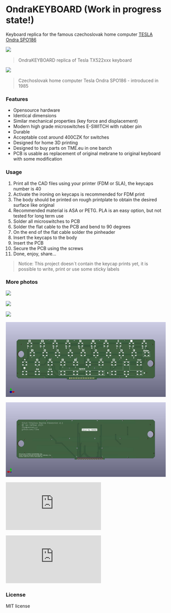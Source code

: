 # OndraKEYBOARD (Work in progress state!)

 Keyboard replica for the famous czechoslovak home computer [TESLA Ondra SPO186](http://www.ondraspo186.8u.cz/ "Tento web se zabývá československým počítačem Tesla Ondra SPO 186")
 

![](https://github.com/72ka/OndraKEYBOARD/blob/main/Images/Sn%C3%ADmek%20obrazovky%202024-07-22%20161343.png)
> OndraKEYBOARD replica of Tesla TX522xxx keyboard

![](https://upload.wikimedia.org/wikipedia/commons/thumb/e/eb/OndraComputer.jpg/1920px-OndraComputer.jpg)
> Czechoslovak home computer Tesla Ondra SPO186 - introduced in 1985

### Features

- Opensource hardware
- Identical dimensions
- Similar mechanical properties (key force and displacement)
- Modern high grade microswitches E-SWITCH with rubber pin
- Durable
- Acceptable cost around 400CZK for switches
- Designed for home 3D printing
- Designed to buy parts on TME.eu in one banch
- PCB is usable as replacement of original mebrane to original keyboard with some modification

### Usage

1. Print all the CAD files using your printer (FDM or SLA), the keycaps number is 40
2. Activate the ironing on keycaps is recommended for FDM print
3. The body should be printed on rough printplate to obtain the desired surface like original
4. Recommended material is ASA or PETG. PLA is an easy option, but not tested for long term use
5. Solder all microswitches to PCB
6. Solder the flat cable to the PCB and bend to 90 degrees
7. On the end of the flat cable solder the pinheader
8. Insert the keycaps to the body
9. Insert the PCB
10. Secure the PCB using the screws
11. Done, enjoy, share...

> Notice: This project doesn´t contain the keycap prints yet, it is possible to write, print or use some sticky labels



### More photos

![](https://github.com/72ka/OndraKEYBOARD/blob/main/Images/Sn%C3%ADmek%20obrazovky%202024-07-22%20160958.png)

![](https://github.com/72ka/OndraKEYBOARD/blob/main/Images/Sn%C3%ADmek%20obrazovky%202024-07-22%20161455.png)

![](https://github.com/72ka/OndraKEYBOARD/blob/main/Images/Sn%C3%ADmek%20obrazovky%202024-07-22%20161424.png)

![](https://github.com/72ka/OndraKEYBOARD/blob/main/Images/Klavesnice1.jpg)

![](https://github.com/72ka/OndraKEYBOARD/blob/main/Images/Klavesnice2.jpg)

![](https://www.oldcomp.cz/download/file.php?id=19486&mode=view)

![](https://www.oldcomp.cz/download/file.php?id=19485&mode=view)

### License

MIT license

